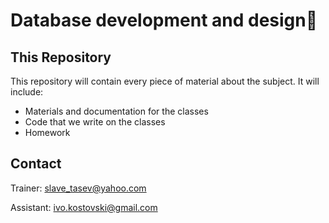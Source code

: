 # Database development and design📕

## This Repository
This repository will contain every piece of material about the subject. It will include:
* Materials and documentation for the classes 
* Code that we write on the classes
* Homework

## Contact

Trainer: slave_tasev@yahoo.com

Assistant: ivo.kostovski@gmail.com
